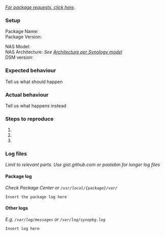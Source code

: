 _[For package requests, click here](https://github.com/SynoCommunity/spksrc/blob/master/.github/PACKAGE_REQUEST_TEMPLATE.md)_.

### Setup
Package Name:  
Package Version:  

NAS Model:  
NAS Architecture: _See [Architecture per Synology model](https://github.com/SynoCommunity/spksrc/wiki/Architecture-per-Synology-model)_  
DSM version:  

### Expected behaviour
Tell us what should happen

### Actual behaviour
Tell us what happens instead

### Steps to reproduce
1.  
2.  
3.  

### Log files
_Limit to relevant parts. Use gist.github.com or pastebin for longer log files_
#### Package log
_Check Package Center or `/usr/local/{package}/var/`_
```
Insert the package log here
```
#### Other logs
_E.g. `/var/log/messages` or `/var/log/synopkg.log`_
```
Insert log here
```
